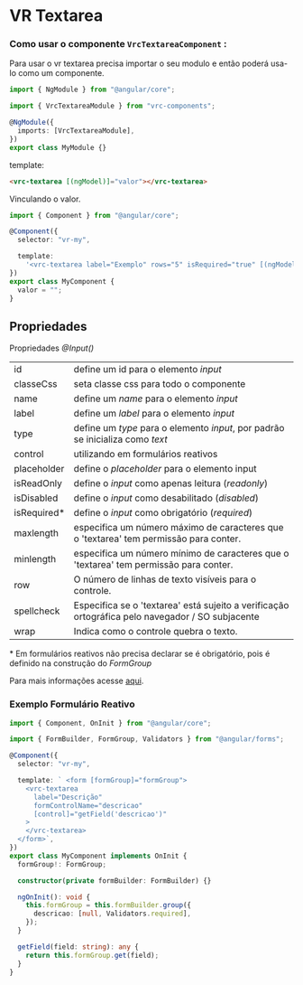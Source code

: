 # VR Textarea

### Como usar o componente `VrcTextareaComponent` :

Para usar o vr textarea precisa importar o seu modulo e então poderá usa-lo como um componente.

```typescript
import { NgModule } from "@angular/core";

import { VrcTextareaModule } from "vrc-components";

@NgModule({
  imports: [VrcTextareaModule],
})
export class MyModule {}
```

template:

```html
<vrc-textarea [(ngModel)]="valor"></vrc-textarea>
```

Vinculando o valor.

```typescript
import { Component } from "@angular/core";

@Component({
  selector: "vr-my",

  template:
    '<vrc-textarea label="Exemplo" rows="5" isRequired="true" [(ngModel)]="valor"></vrc-textarea>',
})
export class MyComponent {
  valor = "";
}
```

## Propriedades

Propriedades _@Input()_

|              |                                                                                                  |
| ------------ | ------------------------------------------------------------------------------------------------ |
| id           | define um id para o elemento _input_                                                             |
| classeCss    | seta classe css para todo o componente                                                           |
| name         | define um _name_ para o elemento _input_                                                         |
| label        | define um _label_ para o elemento _input_                                                        |
| type         | define um _type_ para o elemento _input_, por padrão se inicializa como _text_                   |
| control      | utilizando em formulários reativos                                                               |
| placeholder  | define o _placeholder_ para o elemento input                                                     |
| isReadOnly   | define o _input_ como apenas leitura (_readonly_)                                                |
| isDisabled   | define o _input_ como desabilitado (_disabled_)                                                  |
| isRequired\* | define o _input_ como obrigatório (_required_)                                                   |
| maxlength    | especifica um número máximo de caracteres que o 'textarea' tem permissão para conter.            |
| minlength    | especifica um número mínimo de caracteres que o 'textarea' tem permissão para conter.            |
| row          | O número de linhas de texto visíveis para o controle.                                            |
| spellcheck   | Especifica se o 'textarea' está sujeito a verificação ortográfica pelo navegador / SO subjacente |
| wrap         | Indica como o controle quebra o texto.                                                           |

\* Em formulários reativos não precisa declarar se é obrigatório, pois é definido na construção do _FormGroup_

Para mais informações acesse [aqui](https://developer.mozilla.org/pt-BR/docs/Web/HTML/Element/textarea).

### Exemplo Formulário Reativo

```typescript
import { Component, OnInit } from "@angular/core";

import { FormBuilder, FormGroup, Validators } from "@angular/forms";

@Component({
  selector: "vr-my",

  template: ` <form [formGroup]="formGroup">
    <vrc-textarea
      label="Descrição"
      formControlName="descricao"
      [control]="getField('descricao')"
    >
    </vrc-textarea>
  </form>`,
})
export class MyComponent implements OnInit {
  formGroup!: FormGroup;

  constructor(private formBuilder: FormBuilder) {}

  ngOnInit(): void {
    this.formGroup = this.formBuilder.group({
      descricao: [null, Validators.required],
    });
  }

  getField(field: string): any {
    return this.formGroup.get(field);
  }
}
```

